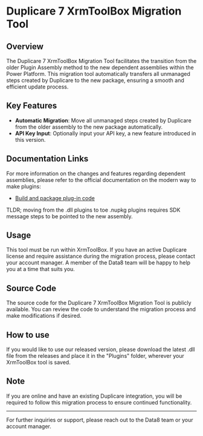 # Duplicare 7 XrmToolBox Migration Tool

## Overview

The Duplicare 7 XrmToolBox Migration Tool facilitates the transition from the older Plugin Assembly method to the new dependent assemblies within the Power Platform. This migration tool automatically transfers all unmanaged steps created by Duplicare to the new package, ensuring a smooth and efficient update process.

## Key Features

- **Automatic Migration**: Move all unmanaged steps created by Duplicare from the older assembly to the new package automatically.
- **API Key Input**: Optionally input your API key, a new feature introduced in this version.

## Documentation Links

For more information on the changes and features regarding dependent assemblies, please refer to the official documentation on the modern way to make plugins:
- [Build and package plug-in code](https://learn.microsoft.com/en-us/power-apps/developer/data-platform/build-and-package)

TLDR; moving from the .dll plugins to toe .nupkg plugins requires SDK message steps to be pointed to the new assembly.

## Usage

This tool must be run within XrmToolBox. If you have an active Duplicare license and require assistance during the migration process, please contact your account manager. A member of the Data8 team will be happy to help you at a time that suits you.

## Source Code

The source code for the Duplicare 7 XrmToolBox Migration Tool is publicly available. You can review the code to understand the migration process and make modifications if desired.

## How to use

If you would like to use our released version, please download the latest .dll file from the releases and place it in the "Plugins" folder, wherever your XrmToolBox tool is saved.

## Note

If you are online and have an existing Duplicare integration, you will be required to follow this migration process to ensure continued functionality.

---

For further inquiries or support, please reach out to the Data8 team or your account manager.
